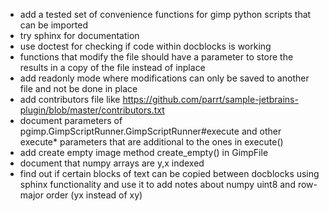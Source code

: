 * add a tested set of convenience functions for gimp python scripts that can be imported
* try sphinx for documentation
* use doctest for checking if code within docblocks is working
* functions that modify the file should have a parameter to store the results in a copy of the file instead of inplace
* add readonly mode where modifications can only be saved to another file and not be done in place
* add contributors file like https://github.com/parrt/sample-jetbrains-plugin/blob/master/contributors.txt
* document parameters of pgimp.GimpScriptRunner.GimpScriptRunner#execute and other execute* parameters that are additional to the ones in execute()
* add create empty image method create_empty() in GimpFile
* document that numpy arrays are y,x indexed
* find out if certain blocks of text can be copied between docblocks using sphinx functionality
  and use it to add notes about numpy uint8 and row-major order (yx instead of xy)
